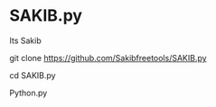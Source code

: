 # SAKIB.py
Its Sakib


git clone https://github.com/Sakibfreetools/SAKIB.py

cd SAKIB.py

Python.py
